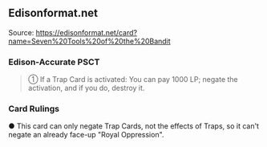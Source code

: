
## Edisonformat.net

Source: https://edisonformat.net/card?name=Seven%20Tools%20of%20the%20Bandit

### Edison-Accurate PSCT

> ① If a Trap Card is activated: You can pay 1000 LP; negate the activation, and if you do, destroy it.

### Card Rulings

● This card can only negate Trap Cards, not the effects of Traps, so it can't negate an already face-up "Royal Oppression".
            